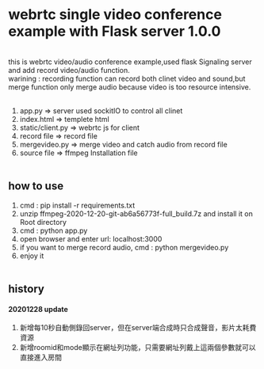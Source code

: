 # webrtc single video conference example with Flask server 1.0.0
<br>
this is webrtc video/audio conference example,used flask Signaling server and add record video/audio function.<br>
warining : recording function can record both clinet video and sound,but merge function only merge audio because video is too resource intensive.<br><br>

1. app.py => server used sockitIO to control all clinet<br>
2. index.html => templete html<br>
3. static/client.py => webrtc js for client<br>
4. record file => record file<br>
5. mergevideo.py => merge video and catch audio from record file<br>
6. source file => ffmpeg Installation file<br><br>

## how to use
1. cmd : pip install -r requirements.txt<br>
2. unzip ffmpeg-2020-12-20-git-ab6a56773f-full_build.7z and install it on Root directory<br>
2. cmd : python app.py<br>
3. open browser and enter url: localhost:3000<br>
4. if you want to merge record audio, cmd : python mergevideo.py<br>
4. enjoy it<br><br>

## history

#### 20201228 update
1. 新增每10秒自動側錄回server，但在server端合成時只合成聲音，影片太耗費資源<br>
2. 新增roomid和mode顯示在網址列功能，只需要網址列戴上這兩個參數就可以直接進入房間<br>